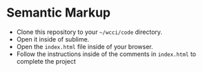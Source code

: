 # Semantic Markup

- Clone this repository to your `~/wcci/code` directory.
- Open it inside of sublime.
- Open the `index.html` file inside of your browser.
- Follow the instructions inside of the comments in `index.html` to complete the project

